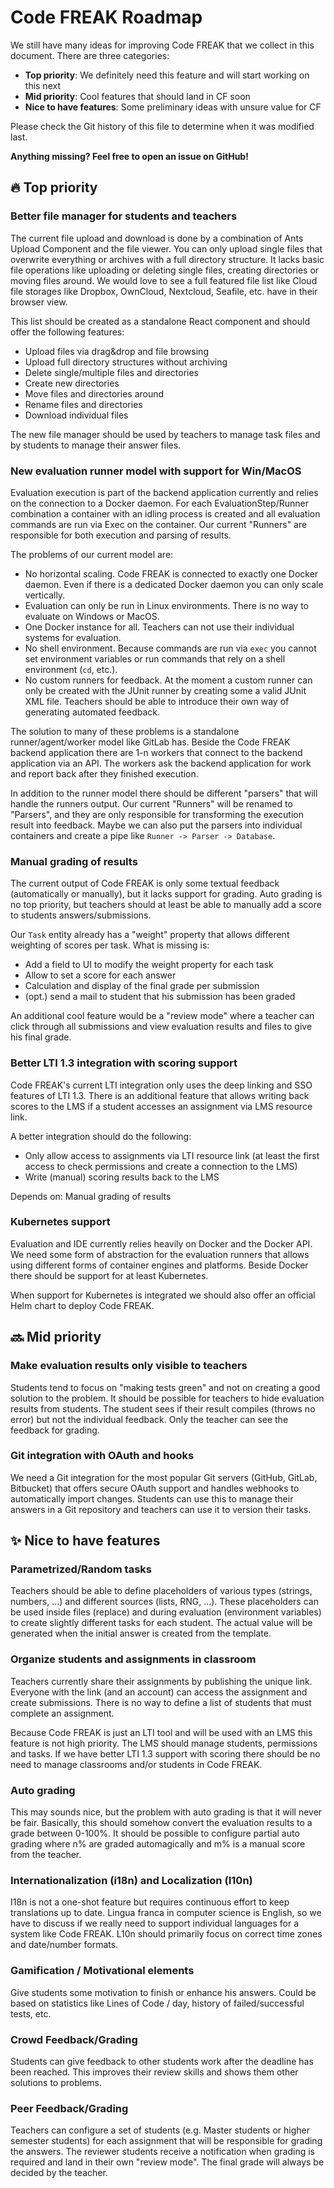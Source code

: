 Code FREAK Roadmap
===
We still have many ideas for improving Code FREAK that we collect in this document. There are three categories:
* **Top priority**: We definitely need this feature and will start working on this next
* **Mid priority**: Cool features that should land in CF soon
* **Nice to have features**: Some preliminary ideas with unsure value for CF

Please check the Git history of this file to determine when it was modified last.

**Anything missing? Feel free to open an issue on GitHub!**

🔥 Top priority
---

### Better file manager for students and teachers
The current file upload and download is done by a combination of Ants Upload Component and the file viewer.
You can only upload single files that overwrite everything or archives with a full directory structure.
It lacks basic file operations like uploading or deleting single files, creating directories or moving files around.
We would love to see a full featured file list like Cloud file storages like Dropbox, OwnCloud, Nextcloud, Seafile, etc.
have in their browser view.

This list should be created as a standalone React component and should offer the following features:
* Upload files via drag&drop and file browsing
* Upload full directory structures without archiving
* Delete single/multiple files and directories
* Create new directories
* Move files and directories around
* Rename files and directories
* Download individual files

The new file manager should be used by teachers to manage task files and by students to manage their answer files.

### New evaluation runner model with support for Win/MacOS
Evaluation execution is part of the backend application currently and relies on the connection to a Docker daemon.
For each EvaluationStep/Runner combination a container with an idling process is created and all evaluation commands
are run via Exec on the container. Our current "Runners" are responsible for both execution and parsing of results.

The problems of our current model are:
* No horizontal scaling. Code FREAK is connected to exactly one Docker daemon. Even if there is a dedicated Docker daemon
you can only scale vertically.
* Evaluation can only be run in Linux environments. There is no way to evaluate on Windows or MacOS.
* One Docker instance for all. Teachers can not use their individual systems for evaluation.
* No shell environment. Because commands are run via `exec` you cannot set environment variables or run commands that
rely on a shell environment (`cd`, etc.).
* No custom runners for feedback. At the moment a custom runner can only be created with the JUnit runner by creating
some a valid JUnit XML file. Teachers should be able to introduce their own way of generating automated feedback.

The solution to many of these problems is a standalone runner/agent/worker model like GitLab has. Beside the Code FREAK backend
application there are 1-n workers that connect to the backend application via an API. The workers ask the backend
application for work and report back after they finished execution.

In addition to the runner model there should be different "parsers" that will handle the runners output. Our current
"Runners" will be renamed to "Parsers", and they are only responsible for transforming the execution result into
feedback. Maybe we can also put the parsers into individual containers and create a pipe like `Runner -> Parser -> Database`.

### Manual grading of results
The current output of Code FREAK is only some textual feedback (automatically or manually), but it lacks support for
grading. Auto grading is no top priority, but teachers should at least be able to manually add a score to students
answers/submissions.

Our `Task` entity already has a "weight" property that allows different weighting of scores per task. What is missing
is:
* Add a field to UI to modify the weight property for each task
* Allow to set a score for each answer
* Calculation and display of the final grade per submission
* (opt.) send a mail to student that his submission has been graded

An additional cool feature would be a "review mode" where a teacher can click through all submissions and view evaluation
results and files to give his final grade.

### Better LTI 1.3 integration with scoring support
Code FREAK's current LTI integration only uses the deep linking and SSO features of LTI 1.3.
There is an additional feature that allows writing back scores to the LMS if a student accesses an assignment via
LMS resource link.

A better integration should do the following:
* Only allow access to assignments via LTI resource link (at least the first access to check permissions and create a connection to the LMS)
* Write (manual) scoring results back to the LMS

Depends on: Manual grading of results

### Kubernetes support
Evaluation and IDE currently relies heavily on Docker and the Docker API. We need some form of abstraction for the evaluation
runners that allows using different forms of container engines and platforms. Beside Docker there should be support
for at least Kubernetes.

When support for Kubernetes is integrated we should also offer an official Helm chart to deploy Code FREAK.

🔜 Mid priority
---

### Make evaluation results only visible to teachers
Students tend to focus on "making tests green" and not on creating a good solution to the problem. It should be possible
for teachers to hide evaluation results from students. The student sees if their result compiles (throws no error) but
not the individual feedback. Only the teacher can see the feedback for grading.

### Git integration with OAuth and hooks
We need a Git integration for the most popular Git servers (GitHub, GitLab, Bitbucket) that offers secure OAuth support
and handles webhooks to automatically import changes. Students can use this to manage their answers in a Git repository
and teachers can use it to version their tasks.


✨ Nice to have features
---
### Parametrized/Random tasks
Teachers should be able to define placeholders of various types (strings, numbers, …) and different sources (lists, RNG, …).
These placeholders can be used inside files (replace) and during evaluation (environment variables) to create slightly different
tasks for each student. The actual value will be generated when the initial answer is created from the template.

### Organize students and assignments in classroom
Teachers currently share their assignments by publishing the unique link. Everyone with the link (and an account) can
access the assignment and create submissions. There is no way to define a list of students that must complete an assignment.

Because Code FREAK is just an LTI tool and will be used with an LMS this feature is not high priority.
The LMS should manage students, permissions and tasks.
If we have better LTI 1.3 support with scoring there should be no need to manage classrooms and/or students in Code FREAK.

### Auto grading
This may sounds nice, but the problem with auto grading is that it will never be fair.
Basically, this should somehow convert the evaluation results to a grade between 0-100%.
It should be possible to configure partial auto grading where n% are graded automagically and m% is a manual score from
the teacher.

### Internationalization (i18n) and Localization (l10n)
I18n is not a one-shot feature but requires continuous effort to keep translations up to date.
Lingua franca in computer science is English, so we have to discuss if we really need to support individual languages
for a system like Code FREAK.
L10n should primarily focus on correct time zones and date/number formats.

### Gamification / Motivational elements
Give students some motivation to finish or enhance his answers. Could be based on statistics like Lines of Code / day,
history of failed/successful tests, etc.

### Crowd Feedback/Grading
Students can give feedback to other students work after the deadline has been reached.
This improves their review skills and shows them other solutions to problems.

### Peer Feedback/Grading
Teachers can configure a set of students (e.g. Master students or higher semester students) for each assignment
that will be responsible for grading the answers. The reviewer students receive a notification when grading is required
and land in their own "review mode". The final grade will always be decided by the teacher.
